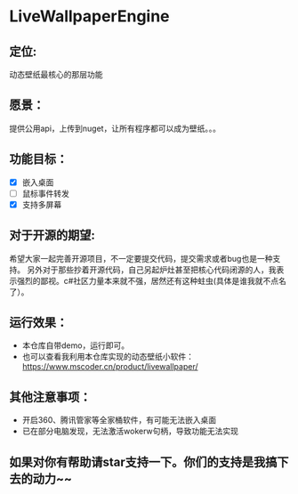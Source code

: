 # LiveWallpaperEngine

## 定位:
  动态壁纸最核心的那层功能

## 愿景：
提供公用api，上传到nuget，让所有程序都可以成为壁纸。。。

## 功能目标：
- [x] 嵌入桌面
- [ ] 鼠标事件转发
- [x] 支持多屏幕

## 对于开源的期望:
希望大家一起完善开源项目，不一定要提交代码，提交需求或者bug也是一种支持。
另外对于那些抄着开源代码，自己另起炉灶甚至把核心代码闭源的人，我表示强烈的鄙视。c#社区力量本来就不强，居然还有这种蛀虫(具体是谁我就不点名了）。


## 运行效果：
* 本仓库自带demo，运行即可。  
* 也可以查看我利用本仓库实现的动态壁纸小软件：   
https://www.mscoder.cn/product/livewallpaper/

## 其他注意事项：
* 开启360、腾讯管家等全家桶软件，有可能无法嵌入桌面
* 已在部分电脑发现，无法激活wokerw句柄，导致功能无法实现
## 如果对你有帮助请star支持一下。你们的支持是我搞下去的动力~~
